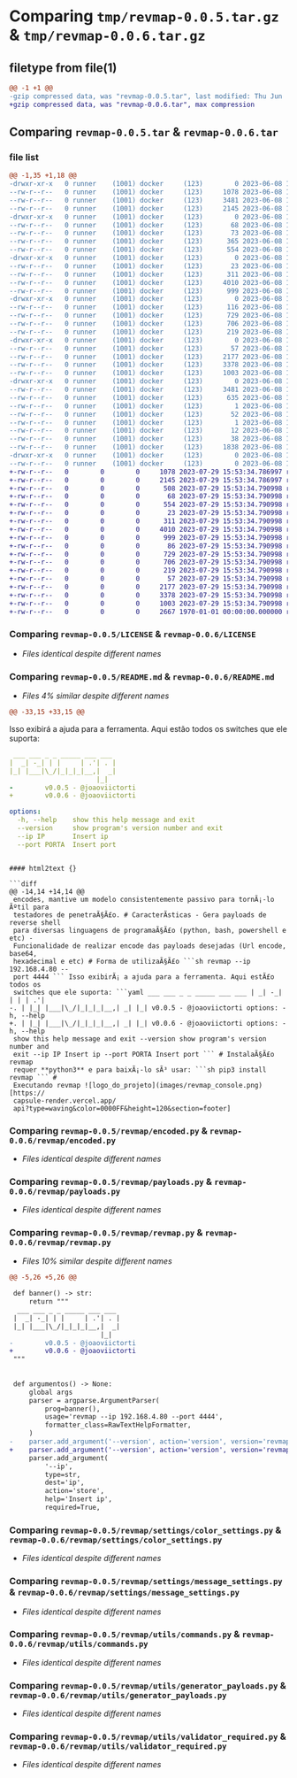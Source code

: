 # Comparing `tmp/revmap-0.0.5.tar.gz` & `tmp/revmap-0.0.6.tar.gz`

## filetype from file(1)

```diff
@@ -1 +1 @@
-gzip compressed data, was "revmap-0.0.5.tar", last modified: Thu Jun  8 13:25:05 2023, max compression
+gzip compressed data, was "revmap-0.0.6.tar", max compression
```

## Comparing `revmap-0.0.5.tar` & `revmap-0.0.6.tar`

### file list

```diff
@@ -1,35 +1,18 @@
-drwxr-xr-x   0 runner    (1001) docker     (123)        0 2023-06-08 13:25:05.222013 revmap-0.0.5/
--rw-r--r--   0 runner    (1001) docker     (123)     1078 2023-06-08 13:24:53.000000 revmap-0.0.5/LICENSE
--rw-r--r--   0 runner    (1001) docker     (123)     3481 2023-06-08 13:25:05.222013 revmap-0.0.5/PKG-INFO
--rw-r--r--   0 runner    (1001) docker     (123)     2145 2023-06-08 13:24:53.000000 revmap-0.0.5/README.md
-drwxr-xr-x   0 runner    (1001) docker     (123)        0 2023-06-08 13:25:05.222013 revmap-0.0.5/revmap/
--rw-r--r--   0 runner    (1001) docker     (123)       68 2023-06-08 13:24:53.000000 revmap-0.0.5/revmap/__init__.py
--rw-r--r--   0 runner    (1001) docker     (123)       73 2023-06-08 13:24:53.000000 revmap-0.0.5/revmap/__main__.py
--rw-r--r--   0 runner    (1001) docker     (123)      365 2023-06-08 13:24:53.000000 revmap-0.0.5/revmap/__meta__.py
--rw-r--r--   0 runner    (1001) docker     (123)      554 2023-06-08 13:24:53.000000 revmap-0.0.5/revmap/encoded.py
-drwxr-xr-x   0 runner    (1001) docker     (123)        0 2023-06-08 13:25:05.222013 revmap-0.0.5/revmap/events/
--rw-r--r--   0 runner    (1001) docker     (123)       23 2023-06-08 13:24:53.000000 revmap-0.0.5/revmap/events/__init__.py
--rw-r--r--   0 runner    (1001) docker     (123)      311 2023-06-08 13:24:53.000000 revmap-0.0.5/revmap/events/keyboard.py
--rw-r--r--   0 runner    (1001) docker     (123)     4010 2023-06-08 13:24:53.000000 revmap-0.0.5/revmap/payloads.py
--rw-r--r--   0 runner    (1001) docker     (123)      999 2023-06-08 13:24:53.000000 revmap-0.0.5/revmap/revmap.py
-drwxr-xr-x   0 runner    (1001) docker     (123)        0 2023-06-08 13:25:05.222013 revmap-0.0.5/revmap/settings/
--rw-r--r--   0 runner    (1001) docker     (123)      116 2023-06-08 13:24:53.000000 revmap-0.0.5/revmap/settings/__init__.py
--rw-r--r--   0 runner    (1001) docker     (123)      729 2023-06-08 13:24:53.000000 revmap-0.0.5/revmap/settings/color_settings.py
--rw-r--r--   0 runner    (1001) docker     (123)      706 2023-06-08 13:24:53.000000 revmap-0.0.5/revmap/settings/message_settings.py
--rw-r--r--   0 runner    (1001) docker     (123)      219 2023-06-08 13:24:53.000000 revmap-0.0.5/revmap/settings/variables.py
-drwxr-xr-x   0 runner    (1001) docker     (123)        0 2023-06-08 13:25:05.222013 revmap-0.0.5/revmap/utils/
--rw-r--r--   0 runner    (1001) docker     (123)       57 2023-06-08 13:24:53.000000 revmap-0.0.5/revmap/utils/__init__.py
--rw-r--r--   0 runner    (1001) docker     (123)     2177 2023-06-08 13:24:53.000000 revmap-0.0.5/revmap/utils/commands.py
--rw-r--r--   0 runner    (1001) docker     (123)     3378 2023-06-08 13:24:53.000000 revmap-0.0.5/revmap/utils/generator_payloads.py
--rw-r--r--   0 runner    (1001) docker     (123)     1003 2023-06-08 13:24:53.000000 revmap-0.0.5/revmap/utils/validator_required.py
-drwxr-xr-x   0 runner    (1001) docker     (123)        0 2023-06-08 13:25:05.222013 revmap-0.0.5/revmap.egg-info/
--rw-r--r--   0 runner    (1001) docker     (123)     3481 2023-06-08 13:25:05.000000 revmap-0.0.5/revmap.egg-info/PKG-INFO
--rw-r--r--   0 runner    (1001) docker     (123)      635 2023-06-08 13:25:05.000000 revmap-0.0.5/revmap.egg-info/SOURCES.txt
--rw-r--r--   0 runner    (1001) docker     (123)        1 2023-06-08 13:25:05.000000 revmap-0.0.5/revmap.egg-info/dependency_links.txt
--rw-r--r--   0 runner    (1001) docker     (123)       52 2023-06-08 13:25:05.000000 revmap-0.0.5/revmap.egg-info/entry_points.txt
--rw-r--r--   0 runner    (1001) docker     (123)        1 2023-06-08 13:25:05.000000 revmap-0.0.5/revmap.egg-info/not-zip-safe
--rw-r--r--   0 runner    (1001) docker     (123)       12 2023-06-08 13:25:05.000000 revmap-0.0.5/revmap.egg-info/top_level.txt
--rw-r--r--   0 runner    (1001) docker     (123)       38 2023-06-08 13:25:05.222013 revmap-0.0.5/setup.cfg
--rw-r--r--   0 runner    (1001) docker     (123)     1838 2023-06-08 13:24:53.000000 revmap-0.0.5/setup.py
-drwxr-xr-x   0 runner    (1001) docker     (123)        0 2023-06-08 13:25:05.222013 revmap-0.0.5/test/
--rw-r--r--   0 runner    (1001) docker     (123)        0 2023-06-08 13:24:53.000000 revmap-0.0.5/test/__init__.py
+-rw-r--r--   0        0        0     1078 2023-07-29 15:53:34.786997 revmap-0.0.6/LICENSE
+-rw-r--r--   0        0        0     2145 2023-07-29 15:53:34.786997 revmap-0.0.6/README.md
+-rw-r--r--   0        0        0      508 2023-07-29 15:53:34.790998 revmap-0.0.6/pyproject.toml
+-rw-r--r--   0        0        0       68 2023-07-29 15:53:34.790998 revmap-0.0.6/revmap/__init__.py
+-rw-r--r--   0        0        0      554 2023-07-29 15:53:34.790998 revmap-0.0.6/revmap/encoded.py
+-rw-r--r--   0        0        0       23 2023-07-29 15:53:34.790998 revmap-0.0.6/revmap/events/__init__.py
+-rw-r--r--   0        0        0      311 2023-07-29 15:53:34.790998 revmap-0.0.6/revmap/events/keyboard.py
+-rw-r--r--   0        0        0     4010 2023-07-29 15:53:34.790998 revmap-0.0.6/revmap/payloads.py
+-rw-r--r--   0        0        0      999 2023-07-29 15:53:34.790998 revmap-0.0.6/revmap/revmap.py
+-rw-r--r--   0        0        0       86 2023-07-29 15:53:34.790998 revmap-0.0.6/revmap/settings/__init__.py
+-rw-r--r--   0        0        0      729 2023-07-29 15:53:34.790998 revmap-0.0.6/revmap/settings/color_settings.py
+-rw-r--r--   0        0        0      706 2023-07-29 15:53:34.790998 revmap-0.0.6/revmap/settings/message_settings.py
+-rw-r--r--   0        0        0      219 2023-07-29 15:53:34.790998 revmap-0.0.6/revmap/settings/variables.py
+-rw-r--r--   0        0        0       57 2023-07-29 15:53:34.790998 revmap-0.0.6/revmap/utils/__init__.py
+-rw-r--r--   0        0        0     2177 2023-07-29 15:53:34.790998 revmap-0.0.6/revmap/utils/commands.py
+-rw-r--r--   0        0        0     3378 2023-07-29 15:53:34.790998 revmap-0.0.6/revmap/utils/generator_payloads.py
+-rw-r--r--   0        0        0     1003 2023-07-29 15:53:34.790998 revmap-0.0.6/revmap/utils/validator_required.py
+-rw-r--r--   0        0        0     2667 1970-01-01 00:00:00.000000 revmap-0.0.6/PKG-INFO
```

### Comparing `revmap-0.0.5/LICENSE` & `revmap-0.0.6/LICENSE`

 * *Files identical despite different names*

### Comparing `revmap-0.0.5/README.md` & `revmap-0.0.6/README.md`

 * *Files 4% similar despite different names*

```diff
@@ -33,15 +33,15 @@
 ```
 Isso exibirá a ajuda para a ferramenta. Aqui estão todos os switches que ele suporta:
 ```yaml
  ___ ___ _ _ _____ ___ ___ 
 |  _| -_| | |     | .'| . |
 |_| |___|\_/|_|_|_|__,|  _|
                       |_|  
-        v0.0.5 - @joaoviictorti 
+        v0.0.6 - @joaoviictorti 
 
 options:
   -h, --help    show this help message and exit
   --version     show program's version number and exit
   --ip IP       Insert ip
   --port PORTA  Insert port
 ```
```

#### html2text {}

```diff
@@ -14,14 +14,14 @@
 encodes, mantive um modelo consistentemente passivo para tornÃ¡-lo Ãºtil para
 testadores de penetraÃ§Ã£o. # CaracterÃ­sticas - Gera payloads de reverse shell
 para diversas linguagens de programaÃ§Ã£o (python, bash, powershell e etc) -
 Funcionalidade de realizar encode das payloads desejadas (Url encode, base64,
 hexadecimal e etc) # Forma de utilizaÃ§Ã£o ```sh revmap --ip 192.168.4.80 --
 port 4444 ``` Isso exibirÃ¡ a ajuda para a ferramenta. Aqui estÃ£o todos os
 switches que ele suporta: ```yaml ___ ___ _ _ _____ ___ ___ | _| -_| | | | .'|
-. | |_| |___|\_/|_|_|_|__,| _| |_| v0.0.5 - @joaoviictorti options: -h, --help
+. | |_| |___|\_/|_|_|_|__,| _| |_| v0.0.6 - @joaoviictorti options: -h, --help
 show this help message and exit --version show program's version number and
 exit --ip IP Insert ip --port PORTA Insert port ``` # InstalaÃ§Ã£o revmap
 requer **python3** e para baixÃ¡-lo sÃ³ usar: ```sh pip3 install revmap ``` #
 Executando revmap ![logo_do_projeto](images/revmap_console.png) [https://
 capsule-render.vercel.app/
 api?type=waving&color=0000FF&height=120&section=footer]
```

### Comparing `revmap-0.0.5/revmap/encoded.py` & `revmap-0.0.6/revmap/encoded.py`

 * *Files identical despite different names*

### Comparing `revmap-0.0.5/revmap/payloads.py` & `revmap-0.0.6/revmap/payloads.py`

 * *Files identical despite different names*

### Comparing `revmap-0.0.5/revmap/revmap.py` & `revmap-0.0.6/revmap/revmap.py`

 * *Files 10% similar despite different names*

```diff
@@ -5,26 +5,26 @@
 
 def banner() -> str:
     return """
  ___ ___ _ _ _____ ___ ___ 
 |  _| -_| | |     | .'| . |
 |_| |___|\_/|_|_|_|__,|  _|
                       |_|  
-        v0.0.5 - @joaoviictorti                          
+        v0.0.6 - @joaoviictorti                          
 """
 
 
 def argumentos() -> None:
     global args
     parser = argparse.ArgumentParser(
         prog=banner(),
         usage='revmap --ip 192.168.4.80 --port 4444',
         formatter_class=RawTextHelpFormatter,
     )
-    parser.add_argument('--version', action='version', version='revmap 0.0.5')
+    parser.add_argument('--version', action='version', version='revmap 0.0.6')
     parser.add_argument(
         '--ip',
         type=str,
         dest='ip',
         action='store',
         help='Insert ip',
         required=True,
```

### Comparing `revmap-0.0.5/revmap/settings/color_settings.py` & `revmap-0.0.6/revmap/settings/color_settings.py`

 * *Files identical despite different names*

### Comparing `revmap-0.0.5/revmap/settings/message_settings.py` & `revmap-0.0.6/revmap/settings/message_settings.py`

 * *Files identical despite different names*

### Comparing `revmap-0.0.5/revmap/utils/commands.py` & `revmap-0.0.6/revmap/utils/commands.py`

 * *Files identical despite different names*

### Comparing `revmap-0.0.5/revmap/utils/generator_payloads.py` & `revmap-0.0.6/revmap/utils/generator_payloads.py`

 * *Files identical despite different names*

### Comparing `revmap-0.0.5/revmap/utils/validator_required.py` & `revmap-0.0.6/revmap/utils/validator_required.py`

 * *Files identical despite different names*

